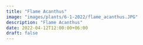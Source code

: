 ```yaml
---
title: "Flame Acanthus"
image: "images/plants/6-1-2022/flame_acanthus.JPG"
description: "Flame Acanthus"
date: 2022-04-12T12:00:00+06:00
draft: false
---
```


